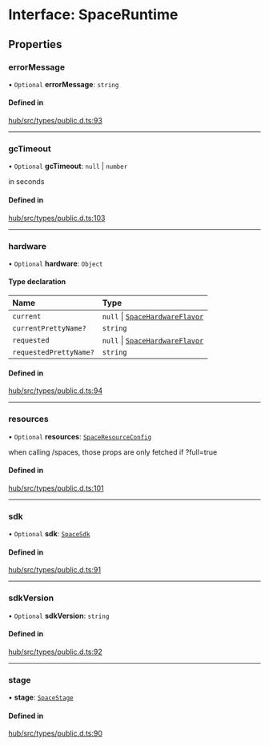 # Interface: SpaceRuntime

## Properties

### errorMessage

• `Optional` **errorMessage**: `string`

#### Defined in

[hub/src/types/public.d.ts:93](https://github.com/huggingface/huggingface.js/blob/main/packages/hub/src/types/public.d.ts#L93)

___

### gcTimeout

• `Optional` **gcTimeout**: ``null`` \| `number`

in seconds

#### Defined in

[hub/src/types/public.d.ts:103](https://github.com/huggingface/huggingface.js/blob/main/packages/hub/src/types/public.d.ts#L103)

___

### hardware

• `Optional` **hardware**: `Object`

#### Type declaration

| Name | Type |
| :------ | :------ |
| `current` | ``null`` \| [`SpaceHardwareFlavor`](../modules#spacehardwareflavor) |
| `currentPrettyName?` | `string` |
| `requested` | ``null`` \| [`SpaceHardwareFlavor`](../modules#spacehardwareflavor) |
| `requestedPrettyName?` | `string` |

#### Defined in

[hub/src/types/public.d.ts:94](https://github.com/huggingface/huggingface.js/blob/main/packages/hub/src/types/public.d.ts#L94)

___

### resources

• `Optional` **resources**: [`SpaceResourceConfig`](SpaceResourceConfig)

when calling /spaces, those props are only fetched if ?full=true

#### Defined in

[hub/src/types/public.d.ts:101](https://github.com/huggingface/huggingface.js/blob/main/packages/hub/src/types/public.d.ts#L101)

___

### sdk

• `Optional` **sdk**: [`SpaceSdk`](../modules#spacesdk)

#### Defined in

[hub/src/types/public.d.ts:91](https://github.com/huggingface/huggingface.js/blob/main/packages/hub/src/types/public.d.ts#L91)

___

### sdkVersion

• `Optional` **sdkVersion**: `string`

#### Defined in

[hub/src/types/public.d.ts:92](https://github.com/huggingface/huggingface.js/blob/main/packages/hub/src/types/public.d.ts#L92)

___

### stage

• **stage**: [`SpaceStage`](../modules#spacestage)

#### Defined in

[hub/src/types/public.d.ts:90](https://github.com/huggingface/huggingface.js/blob/main/packages/hub/src/types/public.d.ts#L90)
